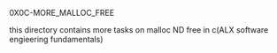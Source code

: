 0X0C-MORE_MALLOC_FREE

this directory contains more tasks on malloc ND free in c(ALX software engieering fundamentals)

